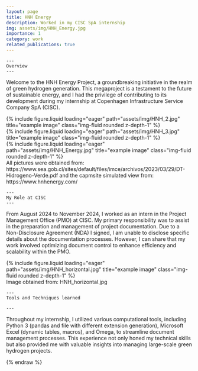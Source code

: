 ```yaml
---
layout: page
title: HNH Energy
description: Worked in my CISC SpA internship
img: assets/img/HNH_Energy.jpg
importance: 1
category: work
related_publications: true
---
```

    ---
    Overview
    ---
Welcome to the HNH Energy Project, a groundbreaking initiative in the realm of green hydrogen generation. This megaproject is a testament to the future of sustainable energy, and I had the privilege of contributing to its development during my internship at Copenhagen Infrastructure Service Company SpA (CISC).

<div class="row">
    <div class="col-sm mt-3 mt-md-0">
        {% include figure.liquid loading="eager" path="assets/img/HNH_2.jpg" title="example image" class="img-fluid rounded z-depth-1" %}
    </div>
    <div class="col-sm mt-3 mt-md-0">
        {% include figure.liquid loading="eager" path="assets/img/HNH_3.jpg" title="example image" class="img-fluid rounded z-depth-1" %}
    </div>
    <div class="col-sm mt-3 mt-md-0">
        {% include figure.liquid loading="eager" path="assets/img/HNH_Energy.jpg" title="example image" class="img-fluid rounded z-depth-1" %}
    </div>
</div>
<div class="caption">
    All pictures were obtained from: https://www.sea.gob.cl/sites/default/files/imce/archivos/2023/03/29/DT-Hidrogeno-Verde.pdf and the capmsite simulated view from: https://www.hnhenergy.com/
</div>


    ---
    My Role at CISC
    ---

From August 2024 to November 2024, I worked as an intern in the Project Management Office (PMO) at CISC. My primary responsibility was to assist in the preparation and management of project documentation. Due to a Non-Disclosure Agreement (NDA) I signed, I am unable to disclose specific details about the documentation processes. However, I can share that my work involved optimizing document control to enhance efficiency and scalability within the PMO.

<div class="row">
    <div class="col-sm mt-3 mt-md-0">
        {% include figure.liquid loading="eager" path="assets/img/HNH_horizontal.jpg" title="example image" class="img-fluid rounded z-depth-1" %}
    </div>
</div>
<div class="caption">
    Image obtained from: HNH_horizontal.jpg
</div>

    ---
    Tools and Techniques learned

    ---

Throughout my internship, I utilized various computational tools, including Python 3 (pandas and file with different extension generation), Microsoft Excel (dynamic tables, macros), and Omega, to streamline document management processes. This experience not only honed my technical skills but also provided me with valuable insights into managing large-scale green hydrogen projects.


{% endraw %}
